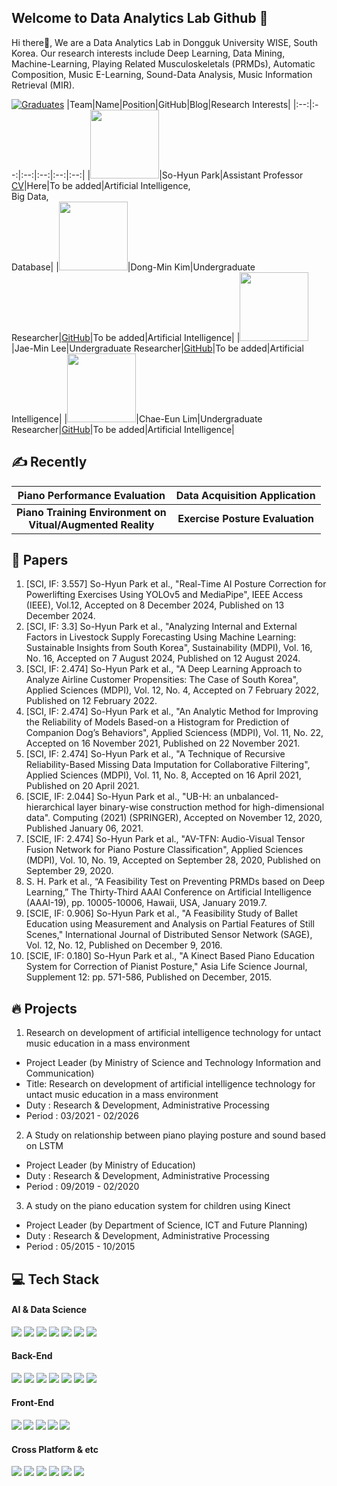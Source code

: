 ## Welcome to Data Analytics Lab Github 👋
Hi there👋, We are a Data Analytics Lab in Dongguk University WISE, South Korea. Our research interests include Deep Learning, Data Mining, Machine-Learning, Playing Related Musculoskeletals (PRMDs), Automatic Composition, Music E-Learning, Sound-Data Analysis, Music Information Retrieval (MIR). <br>

[![Graduates](https://img.shields.io/badge/Graduates-blue?style=for-the-badge)](https://dalabdgw.github.io/dalabdgw/)
|Team|Name|Position|GitHub|Blog|Research Interests|
|:--:|:--:|:--:|:--:|:--:|:--:|
|<img src="https://github.com/dalabdgw/dalabdgw/assets/135303032/922a5028-e78b-45f9-b42c-1edfae2a95e0" width="110">|So-Hyun Park|Assistant Professor</br><a href="https://drive.google.com/file/d/1kw5tvHItU9DPOKlPWwTunIRVbCAJ27hM/view?usp=sharing">CV</a>|Here|To be added|Artificial Intelligence, <br>Big Data, <br>Database|
|<img src="https://github.com/dalabdgw/dalabdgw/assets/135303032/01e4ce7b-cbfb-43a0-9606-366b37a5f98c" width="110">|Dong-Min Kim|Undergraduate Researcher|<a href="https://github.com/kdmin1325">GitHub</a>|To be added|Artificial Intelligence|
|<img src="https://github.com/user-attachments/assets/7bf1322e-165a-4af0-9935-1a58d34cf138" width="110">|Jae-Min Lee|Undergraduate Researcher|<a href="https://github.com/CheatIsKey">GitHub</a>|To be added|Artificial Intelligence|
|<img src="https://github.com/user-attachments/assets/f33659af-a675-4303-9b44-a65ce6fc65fb" width="110">|Chae-Eun Lim|Undergraduate Researcher|<a href="https://github.com/lce0517">GitHub</a>|To be added|Artificial Intelligence|

## ✍️ Recently
|Piano Performance Evaluation|Data Acquisition Application|
|:--:|:--:|
|<b>Piano Training Environment on <br>Vitual/Augmented Reality</b>|<b>Exercise Posture Evaluation</b>|

## 📘 Papers
1.  [SCI, IF: 3.557] So-Hyun Park et al., "Real-Time AI Posture Correction for Powerlifting Exercises Using YOLOv5 and MediaPipe", IEEE Access (IEEE), Vol.12, Accepted on 8 December 2024, Published on 13 December 2024.
2.  [SCI, IF: 3.3] So-Hyun Park et al., "Analyzing Internal and External Factors in Livestock Supply Forecasting Using Machine Learning: Sustainable Insights from South Korea", Sustainability (MDPI), Vol. 16, No. 16, Accepted on 7 August 2024, Published on 12 August 2024.
4.	[SCI, IF: 2.474] So-Hyun Park et al., "A Deep Learning Approach to Analyze Airline Customer Propensities: The Case of South Korea", Applied Sciences (MDPI), Vol. 12, No. 4, Accepted on 7 February 2022, Published on 12 February 2022. 
5.	[SCI, IF: 2.474] So-Hyun Park et al., "An Analytic Method for Improving the Reliability of Models Based-on a Histogram for Prediction of Companion Dog’s Behaviors", Applied Sciencess (MDPI), Vol. 11, No. 22, Accepted on 16 November 2021, Published on 22 November 2021. 
6.	[SCI, IF: 2.474] So-Hyun Park et al., "A Technique of Recursive Reliability-Based Missing Data Imputation for Collaborative Filtering", Applied Sciences (MDPI), Vol. 11, No. 8, Accepted on 16 April 2021, Published on 20 April 2021. 
7.	[SCIE, IF: 2.044] So-Hyun Park et al., "UB-H: an unbalanced-hierarchical layer binary-wise construction method for high-dimensional data". Computing (2021) (SPRINGER), Accepted on November 12, 2020, Published January 06, 2021. 
8.	[SCIE, IF: 2.474] So-Hyun Park et al., "AV-TFN: Audio-Visual Tensor Fusion Network for Piano Posture Classification", Applied Sciences (MDPI), Vol. 10, No. 19, Accepted on September 28, 2020, Published on September 29, 2020.
9.	S. H. Park et al., “A Feasibility Test on Preventing PRMDs based on Deep Learning,” The Thirty-Third AAAI Conference on Artificial Intelligence (AAAI-19), pp. 10005-10006, Hawaii, USA, January 2019.7.
10.	[SCIE, IF: 0.906] So-Hyun Park et al., "A Feasibility Study of Ballet Education using Measurement and Analysis on Partial Features of Still Scenes," International Journal of Distributed Sensor Network (SAGE), Vol. 12, No. 12, Published on December 9, 2016.
11.	[SCIE, IF: 0.180] So-Hyun Park et al., "A Kinect Based Piano Education System for Correction of Pianist Posture," Asia Life Science Journal, Supplement 12: pp. 571-586, Published on December, 2015.


## 🔥 Projects

1. Research on development of artificial intelligence technology for untact music education in a mass environment
- Project Leader (by Ministry of Science and Technology Information and Communication)
- Title: Research on development of artificial intelligence technology for untact music education in a mass environment
- Duty : Research & Development, Administrative Processing
- Period : 03/2021 - 02/2026

2. A Study on relationship between piano playing posture and sound based on LSTM
- Project Leader (by Ministry of Education)
- Duty : Research & Development, Administrative Processing
- Period : 09/2019 - 02/2020

3. A study on the piano education system for children using Kinect
- Project Leader (by Department of Science, ICT and Future Planning)
- Duty : Research & Development, Administrative Processing
- Period : 05/2015 - 10/2015


## 💻 Tech Stack
<h4>AI & Data Science</h4>
<div>
  <img src="https://img.shields.io/badge/Python-3776AB?style=for-the-badge&logo=Python&logoColor=white"/>
  <img src="https://img.shields.io/badge/NumPy-013243?style=for-the-badge&logo=NumPy&logoColor=white"/>
  <img src="https://img.shields.io/badge/pandas-150458?style=for-the-badge&logo=pandas&logoColor=white"/>
  <img src="https://img.shields.io/badge/PyTorch-FF6F00?style=for-the-badge&logo=PyTorch&logoColor=white"/>
  <img src="https://img.shields.io/badge/TensorFlow-FF6F00?style=for-the-badge&logo=TensorFlow&logoColor=white"/>
  <img src="https://img.shields.io/badge/Keras-D00000?style=for-the-badge&logo=Keras&logoColor=white"/>
  <img src="https://img.shields.io/badge/Tableau-E97627?style=for-the-badge&logo=Tableau&logoColor=white"/>
</div>
<h4>Back-End</h4>
<div>
  <img src="https://img.shields.io/badge/JAVA-007396?style=for-the-badge&logo=java&logoColor=white">
  <img src="https://img.shields.io/badge/Spring%20Boot-6DB33F?style=for-the-badge&logo=SpringBoot&logoColor=white">
  <img src="https://img.shields.io/badge/Spring-6DB33F?style=for-the-badge&logo=Spring&logoColor=white">
  <img src="https://img.shields.io/badge/node.js-339933?style=for-the-badge&logo=Node.js&logoColor=white">
    <img src="https://img.shields.io/badge/express-000000?style=for-the-badge&logo=express&logoColor=white">
  <img src="https://img.shields.io/badge/mysql-4479A1?style=for-the-badge&logo=mysql&logoColor=white">
  <img src="https://img.shields.io/badge/firebase-FFCA28?style=for-the-badge&logo=firebase&logoColor=white">
</div>
<h4>Front-End<h4>
<div>
  <img src="https://img.shields.io/badge/javascript-F7DF1E?style=for-the-badge&logo=javascript&logoColor=black">
  <img src="https://img.shields.io/badge/react-61DAFB?style=for-the-badge&logo=react&logoColor=black">
  <img src="https://img.shields.io/badge/html-E34F26?style=for-the-badge&logo=html5&logoColor=white">
  <img src="https://img.shields.io/badge/css-1572B6?style=for-the-badge&logo=css3&logoColor=white">
  <img src="https://img.shields.io/badge/bootstrap-7952B3?style=for-the-badge&logo=bootstrap&logoColor=white">
</div>
<h4>Cross Platform & etc</h4>
<div>
  <img src="https://img.shields.io/badge/Flutter-%2302569B.svg?style=for-the-badge&logo=Flutter&logoColor=white">
  <img src="https://img.shields.io/badge/linux-FCC624?style=for-the-badge&logo=linux&logoColor=black">
  <img src="https://img.shields.io/badge/aws-232F3E?style=for-the-badge&logo=aws&logoColor=white">
  <img src="https://img.shields.io/badge/apache tomcat-F8DC75?style=for-the-badge&logo=apachetomcat&logoColor=white">
  <img src="https://img.shields.io/badge/Jupyter-F37626?style=for-the-badge&logo=Jupyter&logoColor=white"/>
  <img src="https://img.shields.io/badge/Google%20Colab-F9AB00?style=for-the-badge&logo=Google%20aColab&logoColor=white"/>
</div>



